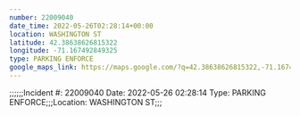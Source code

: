 ```yaml
---
number: 22009040
date_time: 2022-05-26T02:28:14+00:00
location: WASHINGTON ST
latitude: 42.38638626815322
longitude: -71.167492849325
type: PARKING ENFORCE
google_maps_link: https://maps.google.com/?q=42.38638626815322,-71.167492849325
---
```


;;;;;;Incident #: 22009040  Date: 2022-05-26 02:28:14   Type: PARKING ENFORCE;;;Location: WASHINGTON ST;;;
